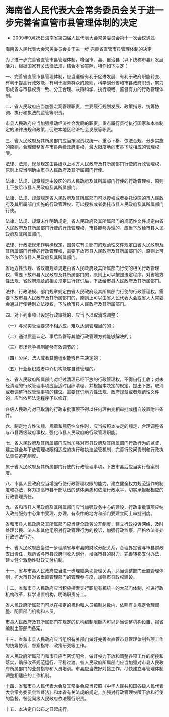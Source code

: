 # 海南省人民代表大会常务委员会关于进一步完善省直管市县管理体制的决定

- 2009年9月25日海南省第四届人民代表大会常务委员会第十一次会议通过

<!-- INFO END -->

海南省人民代表大会常务委员会关于进一步 完善省直管市县管理体制的决定

为了进一步完善省直管市县管理体制，增强市、县、自治县（以下统称市县）发展活力，根据国家有关法律法规，结合本省实际，特作如下决定：

一、完善省直管市县管理体制，应当遵循有利于促进发展、有利于政府职能转变、有利于提高行政效能、有利于服务群众的原则，科学划分省和市县政府职责，努力形成省与市县权责一致、分工合理、决策科学、执行顺畅、监督有力的行政管理体制。

二、省人民政府应当加强宏观管理职责，主要履行规划发展、政策指导、统筹协调、执行和执法的监管等职责。

市县人民政府应当加强推动经济社会发展的职责，重点履行贯彻执行国家和本省制定的法律法规和政策，促进本地区经济社会发展等职责。

三、省人民政府及其所属部门应当按照责权统一、重心下移、依法合规、分步实施的原则，合理调整省与市县两级政府事权，最大限度地向市县下放相应的管理权限。

法律、法规、规章规定由县级以上地方人民政府及其所属部门行使的行政管理权，原则上应当明确由市县人民政府及其所属部门行使。

法律、法规、规章规定由设区的市人民政府及其所属部门行使的行政管理权，原则上下放给市县人民政府及其所属部门。

法律、法规、规章规定省人民政府及其所属部门可以授权或者委托设区的市人民政府及其所属部门实施的行政管理权，可以授权或者委托市县人民政府及其所属部门行使。

法律、法规、规章未作明确规定，省人民政府及其所属部门的规范性文件规定由省人民政府及其所属部门行使的行政管理权，市县能够办理的，应当下放给市县人民政府及其所属部门。

法律、行政法规未作明确规定，国务院有关部门的规范性文件规定由省人民政府及其所属部门行使的行政管理权，需要下放市县人民政府及其所属部门的，原则上可以下放给市县人民政府及其所属部门。

省地方性法规、省政府规章规定由省人民政府及其所属部门行使的相关行政管理权，需要下放市县人民政府及其所属部门的，原则上可以按照法定程序，对省地方性法规、省政府规章的相关规定进行修订后，下放给市县人民政府及其所属部门。

法律、行政法规、部门规章规定由省人民政府及其所属部门行使的行政管理权，需要下放市县人民政府及其所属部门的，原则上可以由省人民代表大会或省人大常委会通过行使特别立法授权，下放给市县人民政府及其所属部门。

四、对下列事项已设定行政审批的，应当予以取消或调整：

（一）与现实管理要求不相适应、难以达到管理目的的；

（二）通过质量认定、事后监管等其他行政管理方式能够解决的；

（三）市场竞争机制能够有效调节的；

（四）公民、法人或者其他组织能够自主决定的；

（五）行业组织或者中介机构能够自律管理的。

五、省人民政府所属部门对经过清理已经下放的行政管理权，不得自行上收；对未经清理的行政管理事项应当适时组织清理，并根据本决定的规定，提出下放，取消或者调整行政管理事项的建议。需要修订地方性法规、政府规章或者规范性文件的，应当依照法定程序予以修订。

各级人民政府对已取消的行政审批事项不得以任何理由变相审批或擅自设置附带条件。

六、制定地方性法规、规章和规范性文件时，应当按照本决定的规定，合理调整省与市县两级政府事权，强化市县人民政府的行政管理职能。

七、省人民政府及其所属部门应当加强对市县政府及其所属部门行政行为的监督，建立健全与下放管理权限相适应的执行和执法监管机制，完善行政问责制和行政执法责任追究制度。

属于省人民政府及其所属部门行使的行政管理事项，下放市县后应当实行备案制度。

八、市县人民政府应当增强行使行政管理权限的能力，建立健全权力规范运作的制度和办法，努力提高市县干部队伍的整体素质和依法行政水平，切实承担起相应的行政管理责任。

九、省和市县人民政府及其所属部门应当加强政务中心的建设，行政审批事项应纳入政务服务中心集中受理、办理，有条件的地方和部门要建立网上审批制度。

省和市县人民政府及其所属部门应当健全政务公开制度，建立行政投诉网络，及时处理公民、法人和其他组织对行政管理行为的投诉，加强行政监察，严格依法查处行政违法行为。

十、省人民政府应当进一步理顺省与市县的财政分配关系，合理界定省与市县财政支出责任，规范省与市县政府间收入划分，增强市县的财力，完善转移支付办法，建立健全激励性财政支付机制。

十一、省与市县人民政府应当进一步理顺条块管理关系，适当调整部门垂直管理体制，扩大市县对省垂直管理部门的管理参与度，加强市县政权建设。

十二、省和市县人民政府应当积极探索实行职能有机统一的大部门体制，推进行政机构改革，科学设置机构，明确职责分工。

省人民政府所属部门可以在核定的机构和人员编制总数内，依照有关规定合理调整、配置部门机构和人员。

市县人民政府及其所属部门在规定的机构编制限额内可以适当调整机构设置，报省编制主管部门备案。

十三、省和市县人民政府应当组织有关部门做好完善省直管市县管理体制各项工作的统筹协调、督察指导、政策研究等工作。

省人民政府所属部门和市县应当密切配合，做好权力下放和调整各项工作的衔接和落实，确保改革规范运行、平稳过渡。省人民政府所属部门应当加强对市县人民政府所属部门的业务指导和人员培训。市县应当做好对接工作，尽快建立与管理体制调整相适应的工作机制。

十四、省和市县人民代表大会及其常委会应当按照《中华人民共和国各级人民代表大会常务委员会监督法》和本省有关法规的规定，加强对行政管理权限下放和行使的监督，督促同级人民政府依法履行职责。

十五、本决定自公布之日起施行。
